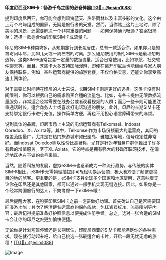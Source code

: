 **印度尼西亚SIM卡：畅游千岛之国的必备神器[[TG💪+ @esim1088](https://t.me/s/esim1088)]**

提到印度尼西亚，你可能会想到碧海蓝天、热带雨林以及丰富多彩的文化。这个由上万个岛屿组成的国家，无疑是旅行者的天堂。然而，当你踏上这片土地时，除了美丽的风景，还需要解决一个非常重要的问题——如何保持通讯畅通？答案很简单：选择一款适合你的印尼SIM卡或流量卡。

印尼的SIM卡种类繁多，从短期旅行到长期居住，总有一款适合你。如果你只是短暂访问印尼，比如几天或一周左右的时间，那么短期使用的旅行SIM卡是最理想的选择。这类SIM卡通常包含一定量的数据流量，适合日常使用，比如导航、社交软件聊天等。而且，这些卡大多支持国际漫游，即便在离开印尼后也能继续与家人朋友保持联系。例如，某些运营商提供的旅游套餐，不仅价格实惠，还能让你享受高速上网体验。

对于需要长时间待在印尼的人士来说，长期SIM卡则是更好的选择。这类卡没有时间限制，你可以根据自己的需求购买合适的流量包。比如，有些卡提供无限数据流量服务，非常适合经常需要在线办公或者观看视频的人群；而另一些卡则可能更注重通话时长，适合商务人士或喜欢打电话沟通的朋友。此外，印尼的长期SIM卡还支持绑定银行卡进行充值，操作简单方便，再也不用担心语言障碍带来的麻烦。

说到具体的品牌，印尼市场上主流的电信运营商有Telkomsel、Indosat Ooredoo、XL Axiata等。其中，Telkomsel作为市场份额最大的运营商，其网络覆盖范围最广，尤其是在热门旅游城市如巴厘岛、雅加达等地，信号稳定性非常好。而Indosat Ooredoo则以性价比高著称，尤其是针对年轻用户群体推出了许多有趣的增值服务。至于XL Axiata，它的特点是拥有强大的移动互联网技术，在偏远地区也有不错的信号表现。

当然，随着科技的发展，虚拟eSIM卡也逐渐成为一种流行趋势。与传统的实体SIM卡相比，eSIM卡无需物理插拔即可轻松切换运营商，极大地方便了频繁更换目的地的旅客。更重要的是，eSIM卡支持全球多个国家和地区使用，这意味着无论你在印尼还是其他国家，都可以通过一部手机实现无缝连接。因此，如果你是一个经常跨国旅行的达人，不妨考虑一下eSIM卡哦！

最后提醒大家，在购买印尼SIM卡之前一定要做好功课。首先确认自己是否需要国际漫游功能；其次了解清楚各运营商的服务条款，包括资费标准、流量限制等内容；最后记得提前准备好护照信息以便完成注册手续。总之，选对一张合适的SIM卡会让你的印尼之旅更加愉快便捷。

无论你是计划短暂停留还是长期居住，印度尼西亚的SIM卡都能满足你的各种需求。现在就行动起来吧，给自己挑选一张最适合的卡片，开启一段无忧无虑的旅程！[[TG💪+ @esim1088](https://t.me/s/esim1088)] 

![Image](https://i.postimg.cc/4NQfJmqS/Snipaste-2025-05-13-00-14-12.png)